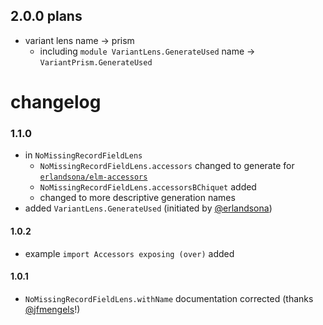 ## 2.0.0 plans

- variant lens name → prism
    - including `module VariantLens.GenerateUsed` name → `VariantPrism.GenerateUsed`

# changelog

### 1.1.0

- in `NoMissingRecordFieldLens`
    - `NoMissingRecordFieldLens.accessors` changed to generate for [`erlandsona/elm-accessors`](https://dark.elm.dmy.fr/packages/erlandsona/elm-accessors/latest/)
    - `NoMissingRecordFieldLens.accessorsBChiquet` added
    - changed to more descriptive generation names
- added `VariantLens.GenerateUsed` (initiated by [@erlandsona](https://github.com/erlandsona))

#### 1.0.2

- example `import Accessors exposing (over)` added

#### 1.0.1

- `NoMissingRecordFieldLens.withName` documentation corrected (thanks [@jfmengels](https://github.com/jfmengels)!)
